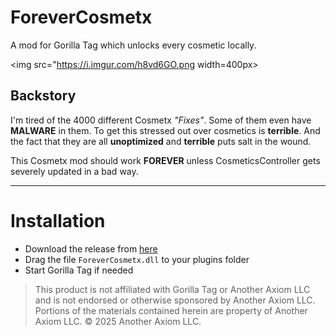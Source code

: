 # ForeverCosmetx
A mod for Gorilla Tag which unlocks every cosmetic locally.

<img src="https://i.imgur.com/h8vd6GO.png width=400px>

## Backstory

I'm tired of the 4000 different Cosmetx *"Fixes"*.
Some of them even have **MALWARE** in them.
To get this stressed out over cosmetics is **terrible**.
And the fact that they are all **unoptimized** and **terrible** puts salt in the wound.

This Cosmetx mod should work **FOREVER** unless CosmeticsController gets severely updated in a bad way.

---

# Installation

- Download the release from [here](https://github.com/iiDk-the-actual/ForeverCosmetx/releases/latest)
- Drag the file `ForeverCosmetx.dll` to your plugins folder
- Start Gorilla Tag if needed

> This product is not affiliated with Gorilla Tag or Another Axiom LLC and is not endorsed or otherwise sponsored by Another Axiom LLC. Portions of the materials contained herein are property of Another Axiom LLC. © 2025 Another Axiom LLC.
